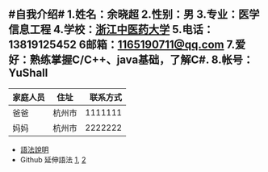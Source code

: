 #自我介绍#
1.姓名：余晓超
2.性别：男
3.专业：医学信息工程
4.学校：[浙江中医药大学](http://www.zcmu.edu.cn/)
5.电话：13819125452
6邮箱：1165190711@qq.com
7.爱好：熟练掌握C/C++、java基础，了解C#.
8.帐号：YuShall
------
| 家庭人员   | 住址    | 联系方式 |
| -----------|:-------:| --------:|
| 爸爸       | 杭州市  |  1111111 |
| 妈妈       | 杭州市  |  2222222 |


* [語法說明](http://markdown.tw/)
* Github 延伸語法 
	[1](https://help.github.com/articles/github-flavored-markdown/),
	[2](https://guides.github.com/features/mastering-markdown/)
